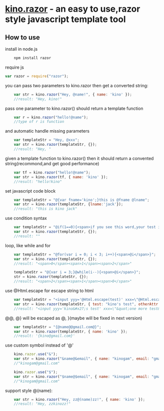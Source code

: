 [kino.razor](#) - an easy to use,razor style javascript template tool 
==================================================
How to use
--------------------------------------

install in node.js
```js
	npm install razor
```

require js
```js
var razor = require("razor");
```

you can pass two parameters to kino.razor then get a converted string:
```js
	var str = kino.razor("Hey, @name!", { name: 'kino' });
	//result: "Hey, kino!"
```

pass one parameter to kino.razor() should return a template function
```js
    var r = kino.razor("hello!@name");
	//type of r is function
```


and automatic handle missing parameters
```js
	var templateStr = "Hey, @xxx";
    var str = kino.razor(templateStr, {});
	//result: "Hey, "
```

given a template function to kino.razor() then it should return a convented string(recommond,and get good performance)
```js
    var tf = kino.razor("hello!@name");
    var str = kino.razor(tf, { name: 'kino' });
	//result: "hello!kino"
```

set javascript code block
```js
    var templateStr = "@{var fname='kino';}this is @fname @lname";
    var str = kino.razor(templateStr, {lname:'jack'});
	//result: "this is kino jack"
```

use condition syntax
```js
    var templateStr = "@if(1==0){<span>if you see this word,your test is failed</span>}";
    var str = kino.razor(templateStr, {});
	//result: ""
```

loop, like while and for
```js
    var templateStr = "@for(var i = 0; i < 3; i++){<span>@i</span>}";
    var str = kino.razor(templateStr, {});
	//result: "<span>0</span><span>1</span><span>2</span>"

    templateStr = "@{var i = 3;}@while(i--){<span>@i</span>}";
    str = kino.razor(templateStr, {});
	//result: "<span>2</span><span>1</span><span>0</span>"
```

use @Html.escape for escape string to html
```js
    var templateStr = "<input yyy='@Html.escape(test)' xxx=\"@Html.escape(otherAttr)\" />";
    var str = kino.razor(templateStr, { test: "kino's test", otherAttr: "\"one more test\"" });
	//result: "<input yyy='kino&#x27;s test' xxx=\"&quot;one more test&quot;\" />"
```

@@, @} will be escaped as @, }(maybe will be fixed in next version)
```js
    var templateStr = "{@name@@gmail.com@}";
    var str = kino.razor(templateStr, { name: 'kino' });
	//result: '{kino@gmail.com}'
```

use custom symbol instead of '@'
```js
    kino.razor.use("&");
    var str = kino.razor("&name@&email", { name: "kinogam", email: "gmail.com" });
    //"kinogam@gmail.com"

	kino.razor.use("$");
    var str = kino.razor("$name@$email", { name: "kinogam", email: "gmail.com" });
    //"kinogam@gmail.com"
```
support style @(name):
```js
	var str = kino.razor("Hey, zz@(name)zz!", { name: 'kino' });
	//result: "Hey, zzkinozz!"
```